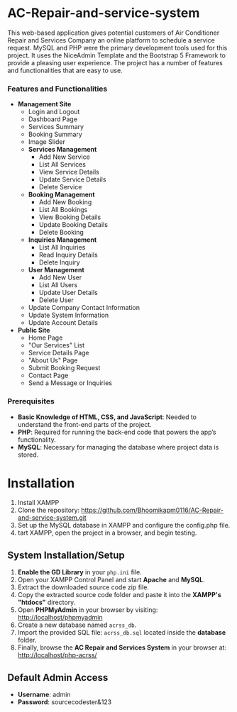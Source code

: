 # AC-Repair-and-service-system
This web-based application gives potential customers of Air Conditioner Repair and Services Company an online platform to schedule a service request. MySQL and PHP were the primary development tools used for this project. It uses the NiceAdmin Template and the Bootstrap 5 Framework to provide a pleasing user experience. The project has a number of features and functionalities that are easy to use.
### Features and Functionalities

- **Management Site**
  - Login and Logout
  - Dashboard Page
  - Services Summary
  - Booking Summary
  - Image Slider
  - **Services Management**
    - Add New Service
    - List All Services
    - View Service Details
    - Update Service Details
    - Delete Service
  - **Booking Management**
    - Add New Booking
    - List All Bookings
    - View Booking Details
    - Update Booking Details
    - Delete Booking
  - **Inquiries Management**
    - List All Inquiries
    - Read Inquiry Details
    - Delete Inquiry
  - **User Management**
    - Add New User
    - List All Users
    - Update User Details
    - Delete User
  - Update Company Contact Information
  - Update System Information
  - Update Account Details
- **Public Site**
  - Home Page
  - "Our Services" List
  - Service Details Page
  - "About Us" Page
  - Submit Booking Request
  - Contact Page
  - Send a Message or Inquiries
### Prerequisites

- **Basic Knowledge of HTML, CSS, and JavaScript**: Needed to understand the front-end parts of the project.
- **PHP**: Required for running the back-end code that powers the app’s functionality.
- **MySQL**: Necessary for managing the database where project data is stored.
# Installation
1. Install XAMPP
2. Clone the repository:
   https://github.com/Bhoomikapm0116/AC-Repair-and-service-system.git
3. Set up the MySQL database in XAMPP and configure the config.php file.
4. tart XAMPP, open the project in a browser, and begin testing.
## System Installation/Setup

1. **Enable the GD Library** in your `php.ini` file.
2. Open your XAMPP Control Panel and start **Apache** and **MySQL**.
3. Extract the downloaded source code zip file.
4. Copy the extracted source code folder and paste it into the **XAMPP's "htdocs"** directory.
5. Open **PHPMyAdmin** in your browser by visiting: [http://localhost/phpmyadmin](http://localhost/phpmyadmin)
6. Create a new database named `acrss_db`.
7. Import the provided SQL file: `acrss_db.sql` located inside the **database** folder.
8. Finally, browse the **AC Repair and Services System** in your browser at: [http://localhost/php-acrss/](http://localhost/php-acrss/)
## Default Admin Access

- **Username**: admin
- **Password**: sourcecodester&123
